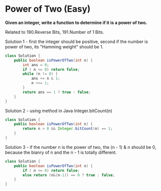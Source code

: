# Power of Two (Easy)

**Given an integer, write a function to determine if it is a power of two.**

Related to 190.Reverse Bits, 191.Number of 1 Bits.

Solution 1 - first the integer should be positive, second if the number is power of two, its "Hamming weight" should be 1.

```java
class Solution {
    public boolean isPowerOfTwo(int n) {
        int ans = 0;
        if ( n <= 0) return false;
        while (n != 0) {
            ans += n & 1;
            n >>= 1;
        }
        return ans == 1 ? true : false;
    }
}
```
Solution 2 - using method in Java Integer.bitCount(n)

```java
class Solution {
    public boolean isPowerOfTwo(int n) {
        return n > 0 && Integer.bitCount(n) == 1;
    }
}
```

Solution 3 - if the number n is the power of two, the (n - 1) & n should be 0, because the bianry of n and the n - 1 is totally different.
```java
class Solution {
    public boolean isPowerOfTwo(int n) {
        if ( n <= 0) return false;
        else return (n&(n-1)) == 0 ? true : false;
    }
}
```
